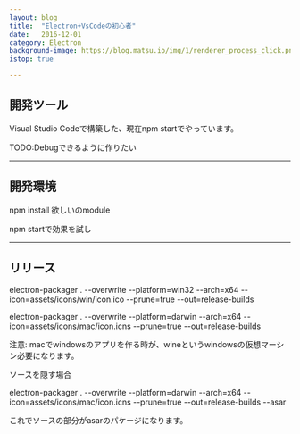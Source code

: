 ```yaml
---
layout: blog
title:  "Electron+VsCodeの初心者"
date:   2016-12-01
category: Electron
background-image: https://blog.matsu.io/img/1/renderer_process_click.png
istop: true

---
```



## 開発ツール

Visual Studio Codeで構築した、現在npm startでやっています。

TODO:Debugできるように作りたい


---

## 開発環境

npm install 欲しいのmodule

npm startで効果を試し

---

## リリース

electron-packager . --overwrite --platform=win32 --arch=x64 --icon=assets/icons/win/icon.ico --prune=true --out=release-builds

electron-packager . --overwrite --platform=darwin --arch=x64 --icon=assets/icons/mac/icon.icns --prune=true --out=release-builds

注意: macでwindowsのアプリを作る時が、wineというwindowsの仮想マーシン必要になります。

ソースを隠す場合

electron-packager . --overwrite --platform=darwin --arch=x64 --icon=assets/icons/mac/icon.icns --prune=true --out=release-builds --asar

これでソースの部分がasarのパケージになります。
